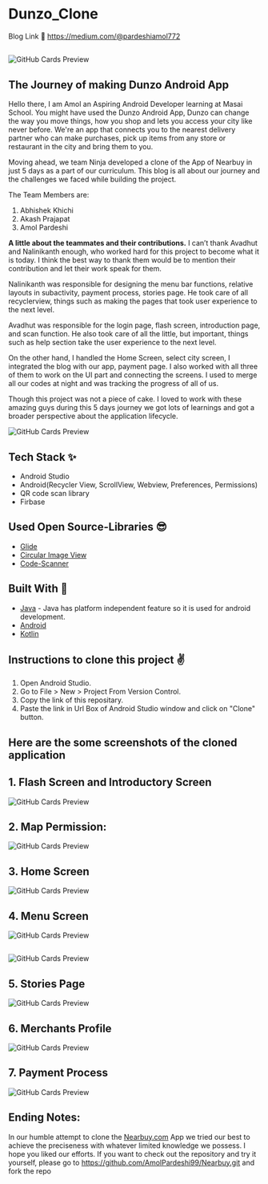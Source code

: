 # Dunzo_Clone

 Blog Link 🔗 https://medium.com/@pardeshiamol772
 ##
 ##
 
 ![GitHub Cards Preview](https://resources.dunzo.com/web-assets/prod/_next/static/images/dunzo-daily-mobile-touchpoint-240105886254c2b822ddf7cb58a92399.jpg)


## The Journey of making Dunzo Android App

Hello there, I am Amol an Aspiring Android Developer learning at Masai School. You might have used the Dunzo Android App,
Dunzo can change the way you move things, how you shop and lets you access your city like never before. We're an app that connects you to the nearest delivery partner who can make purchases, pick up items from any store or restaurant in the city and bring them to you.

Moving ahead, we team Ninja developed a clone of the App of Nearbuy in just 5 days as a part of our curriculum. This blog is all about our journey and the challenges we faced while building the project.

The Team Members are:
1. Abhishek Khichi
2. Akash Prajapat
3. Amol Pardeshi


**A little about the teammates and their contributions.**
I can’t thank Avadhut and Nalinikanth enough, who worked hard for this project to become what it is today. I think the best way to thank them would be to mention their contribution and let their work speak for them.

Nalinikanth was responsible for designing the menu bar functions, relative layouts in subactivity, payment process, stories page. He took care of all recyclerview, things such as making the pages that took user experience to the next level.

Avadhut was responsible for the login page, flash screen, introduction page, and scan function. He also took care of all the little, but important, things such as help section take the user experience to the next level.

On the other hand, I handled the Home Screen, select city screen, I integrated the blog with our app, payment page. I also worked with all three of them to work on the UI part and connecting the screens. I used to merge all our codes at night and was tracking the progress of all of us.

Though this project was not a piece of cake. I loved to work with these amazing guys during this 5 days journey we got lots of learnings and got a broader perspective about the application lifecycle.

![GitHub Cards Preview](https://i.ytimg.com/vi/htVcTBYKSeI/maxresdefault.jpg)



## Tech Stack ✨
- Android Studio
- Android(Recycler View, ScrollView, Webview, Preferences, Permissions)
- QR code scan library
- Firbase

## Used Open Source-Libraries 😎
- [Glide](https://github.com/bumptech/glide)
- [Circular Image View](https://github.com/hdodenhof/CircleImageView)
- [Code-Scanner](https://github.com/yuriy-budiyev/code-scanner.git)

## Built With 🚀
- [Java](https://www.java.com/en/) - Java has platform independent feature so it is used for android development.
- [Android](https://www.android.com/intl/en_in/)
- [Kotlin](https://kotlinlang.org/)

## Instructions to clone this project ✌
1. Open Android Studio.
2. Go to File > New > Project From Version Control.
3. Copy the link of this repositary.
4. Paste the link in Url Box of Android Studio window and click on "Clone" button.

## Here are the some screenshots of the cloned application
##
## 1. Flash Screen and Introductory Screen
![GitHub Cards Preview](https://miro.medium.com/max/875/1*h1Cqu91a0Xwrmj2dmklX9A.jpeg)
##
## 2. Map Permission:
![GitHub Cards Preview](https://miro.medium.com/max/875/1*JuDxVDEts7RyEA4Ur9iSKA.jpeg)
##
## 3. Home Screen
![GitHub Cards Preview](https://miro.medium.com/max/875/1*Lb5wzvPYR6ifxxitGypucg.jpeg)
##
## 4. Menu Screen 
![GitHub Cards Preview](https://miro.medium.com/max/875/1*WcXVUG4OHI7F7ymX_Exxvw.jpeg)
##
##
![GitHub Cards Preview](https://miro.medium.com/max/875/1*eANdla9_Uuok2hHeAX15yQ.jpeg)
##
## 5. Stories Page
![GitHub Cards Preview](https://miro.medium.com/max/875/1*8xSL2yI2LWmXAObwx7DddQ.jpeg)
##
## 6. Merchants Profile
![GitHub Cards Preview](https://miro.medium.com/max/875/1*SRW-AzcqCIefdXrbAh1Asg.jpeg)
##
## 7. Payment Process
![GitHub Cards Preview](https://miro.medium.com/max/875/1*UQOjuWYOocmB9VPOGpFxoA.jpeg)
##
##

## Ending Notes:
In our humble attempt to clone the [Nearbuy.com](www.nearbuy.com) App we tried our best to achieve the preciseness with whatever limited knowledge we possess. I hope you liked our efforts.
If you want to check out the repository and try it yourself, please go to https://github.com/AmolPardeshi99/Nearbuy.git and fork the repo

